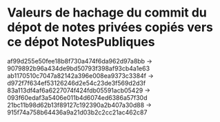 # Valeurs de hachage du commit du dépot de notes privées copiés vers ce dépot NotesPubliques
af99d255e50fee18b8f730a474f6da962d97a8bb -> 9079892b96a434de9bd50793f398af93cb4a1e63
ab1170510c7047a82142a396e008ea9373c3384f -> d972f7f634ef53126246d2e54c23de3f569d2d3f
83a113df4af6a6227074f424fdb05591acb05429 -> 093f60edaf3a5406e011b4d6074ed6386a57f30d
21bc11b98d62b13f89127c192390a2b407a30d88 -> 915f74a758b64436a9a21d03b2c2cc21ac462c87
